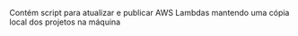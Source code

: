 Contém script para atualizar e publicar AWS Lambdas mantendo uma cópia local dos projetos na máquina
